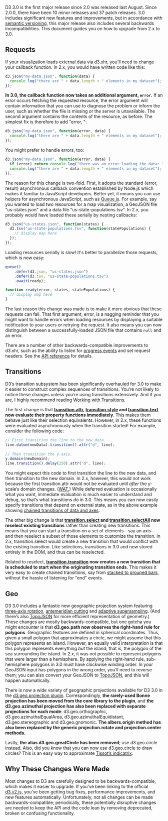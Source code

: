 D3 3.0 is the first major release since 2.0 was released last August. Since 2.0.0, there have been 10 minor releases and 37 patch releases. 3.0 includes significant new features and improvements, but in accordance with [semantic versioning](http://semver.org/), this major release also includes several backwards incompatibilities. This document guides you on how to upgrade from 2.x to 3.0.

## Requests

If your visualization loads external data via [d3.xhr](Requests), you’ll need to change your callback function. In 2.x, you would have written code like this:

```js
d3.json("my-data.json", function(data) {
  console.log("there are " + data.length + " elements in my dataset");
});
```

**In 3.0, the callback function now takes an additional argument, `error`.** If an error occurs fetching the requested resource, the error argument will contain information that you can use to diagnose the problem or inform the user, such as whether the file is missing or the server is unavailable. The second argument contains the contents of the resource, as before. The simplest fix is therefore to add "error, ":

```js
d3.json("my-data.json", function(error, data) {
  console.log("there are " + data.length + " elements in my dataset");
});
```

You might prefer to handle errors, too:

```js
d3.json("my-data.json", function(error, data) {
  if (error) return console.log("there was an error loading the data: " + error);
  console.log("there are " + data.length + " elements in my dataset");
});
```

The reason for this change is two-fold. First, it adopts the standard {error, result} asynchronous callback convention established by Node.js which makes it familiar to JavaScript developers. Better yet, it means you can use helpers for asynchronous JavaScript, such as [Queue.js](https://github.com/mbostock/queue). For example, say you wanted to load two resources for a map visualization, a GeoJSON file "us-states.json" and a data file "us-state-populations.tsv". In 2.x, you probably would have loaded these serially by nesting callbacks:

```js
d3.json("us-states.json", function(states) {
  d3.tsv("us-state-populations.tsv", function(statePopulations) {
    // display map here
  });
});
```

Loading resources serially is slow! It's better to parallelize those requests, which is now easy:

```js
queue()
    .defer(d3.json, "us-states.json")
    .defer(d3.tsv, "us-state-populations.tsv")
    .await(ready);

function ready(error, states, statePopulations) {
  // display map here
}
```

The last reason this change was made is to make it more obvious that these requests can fall. That first argument, error, is a nagging reminder that you might want to handle errors when loading resources by displaying a suitable notification to your users or retrying the request. It also means you can now distinguish between a successfully-loaded JSON file that contains `null` and an error.

There are a number of other backwards-compatible improvements to d3.xhr, such as the ability to listen for [progress events](http://bl.ocks.org/3750941) and set request headers. See the [API reference](Requests) for details.

## Transitions

D3’s transition subsystem has been significantly overhauled for 3.0 to make it easier to construct complex sequences of transitions. You’re not likely to notice these changes unless you’re using transitions extensively. And if you are, I highly recommend reading [Working with Transitions](http://bost.ocks.org/mike/transition/).

The first change is that **[transition.attr](Transitions#wiki-attr), [transition.style](Transitions#wiki-style) and [transition.text](Transitions#wiki-text) now evaluate their property functions immediately**. This makes them behave just like their selection equivalents. However, in 2.x, these functions were evaluated asynchronously when the transition started! For example, consider the following code:

```js
// First transition the line to the new data.
line.datum(newData).transition().attr("d", line);
    
// Then transition the y-axis.
y.domain(newDomain);
line.transition().delay(250).attr("d", line);
```

You might expect this code to first transition the line to the new data, and then transition to the new domain. In 2.x, however, this would not work because the first transition.attr would not be evaluated until *after* the y-scale’s domain changes. ([WAT.](https://www.destroyallsoftware.com/talks/wat)) While deferred evaluation is occasionally what you want, immediate evaluation is much easier to understand and debug, so that’s what transitions do in 3.0. This means you can now easily specify transitions that depend on external state, as in the above example showing [chained transitions of data and axes](http://bl.ocks.org/3903818).

The other big change is that **[transition.select](Transitions#wiki-select) and [transition.selectAll](Transitions#wiki-selectAll) now reselect existing transitions** rather than creating new transitions. This means that you can start a transition on a set of elements—say an axis—and then reselect a subset of those elements to customize the transition. In 2.x, transition.select would create a new transition that would conflict with the existing transition. Like selections, transitions in 3.0 and now stored entirely in the DOM, and thus can be reselected.

Related to reselect, **[transition.transition](Transitions#wiki-transition) now creates a new transition that is scheduled to start when the originating transition ends**. This makes it very easy to create chained transitions, say from [stacked to grouped bars](http://bl.ocks.org/3943967), without the hassle of listening for "end" events.

## Geo

D3 3.0 includes a fantastic new geographic projection system featuring [three-axis rotation](http://bl.ocks.org/3734273), [antemeridian cutting](http://bl.ocks.org/3788999) and [adaptive supersampling](http://bl.ocks.org/3795544). (And there’s also [TopoJSON](https://github.com/mbostock/topojson) for more efficient representation of geometry.) These changes are mostly backwards-compatible, but one gotcha you might encounter is that **d3.geo.path now observes the right-hand rule for polygons**. Geographic features are defined in spherical coordinates. Thus, given a small polygon that approximates a circle, we might assume that this polygon represents an island. However, an equally valid interpretation is that this polygon represents everything *but* the island; that is, the polygon of the sea surrounding the island. In 2.x, it was not possible to represent polygons that were larger than a hemisphere. By applying the right-hand rule, sub-hemisphere polygons in 3.0 must have clockwise winding order. In your GeoJSON input has polygons in the wrong order, you’ll need to reverse them; you can also convert your GeoJSON to [TopoJSON](/mbostock/topojson), and this will happen automatically.

There is now a wide variety of geographic projections available for D3 3.0 in the [d3.geo.projection plugin](/d3/d3-plugins/tree/master/geo/projection). Correspondingly, **the rarely-used Bonne projection has been moved from the core library to the plugin**, and **the d3.geo.azimuthal projection has also been replaced with separate projections for each mode**: d3.geo.orthographic, d3.geo.azimuthalEqualArea, d3.geo.azimuthalEquidistant, d3.geo.stereographic and d3.geo.gnomonic. **The albers.origin method has also been replaced by the generic projection.rotate and projection.center methods.**

Lastly, **the alias d3.geo.greatCircle has been removed**; use d3.geo.circle instead. Also, did you know that you can now use d3.geo.circle to draw circles? This is an easy way to approximate [Tissot’s indicatrix](http://bl.ocks.org/4052873).

## Why These Changes Were Made

Most changes to D3 are carefully designed to be backwards-compatible, which makes it easier to upgrade. If you’ve been linking to the official [d3.v2.js](http://d3js.org/d3.v2.js), you’ve been getting bug fixes, performance improvements, and new features automatically. Unfortunately, not all changes can be made backwards-compatible; periodically, these potentially disruptive changes are needed to keep the API and the code lean by removing deprecated, broken or confusing functionality.